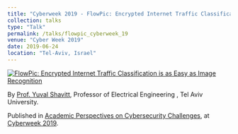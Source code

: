 ```yaml
---
title: "Cyberweek 2019 - FlowPic: Encrypted Internet Traffic Classification is as Easy as Image Recognition"
collection: talks
type: "Talk"
permalink: /talks/flowpic_cyberweek_19
venue: "Cyber Week 2019"
date: 2019-06-24
location: "Tel-Aviv, Israel"
---
```

[![FlowPic: Encrypted Internet Traffic Classification is as Easy as Image Recognition](http://img.youtube.com/vi/sZm7y91v2co/0.jpg)](https://www.youtube.com/watch?v=sZm7y91v2co "FlowPic: Encrypted Internet Traffic Classification is as Easy as Image Recognition")

By [Prof. Yuval Shavitt](https://www.eng.tau.ac.il/~shavitt/), Professor of Electrical Engineering , Tel Aviv University.

Published in [Academic Perspectives on Cybersecurity Challenges](https://cyberweek.tau.ac.il/2019/Events/Academic-Perspectives-on-Cybersecurity-Challenges), at [Cyberweek 2019](https://cyberweek.tau.ac.il/2019/).


